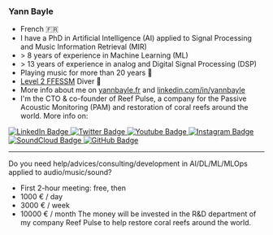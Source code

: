 ### Yann Bayle

- French 🇫🇷
- I have a PhD in Artificial Intelligence (AI) applied to Signal Processing and Music Information Retrieval (MIR)
- \> 8 years of experience in Machine Learning (ML)
- \> 13 years of experience in analog and Digital Signal Processing (DSP)
- Playing music for more than 20 years 🎸
- <a href="https://ffessm.fr/plongeur-niveau-2">Level 2 FFESSM</a> Diver 🤿
- More info about me on <a href="https://yannbayle.fr/">yannbayle.fr</a> and <a href="https://www.linkedin.com/in/yannbayle/">linkedin.com/in/yannbayle</a>
- I'm the CTO & co-founder of Reef Pulse, a company for the Passive Acoustic Monitoring (PAM) and restoration of coral reefs around the world. More info on:

<div id="badges">
  <a href="https://www.linkedin.com/company/reef-pulse/">
    <img src="https://img.shields.io/badge/LinkedIn-0077B5?style=for-the-badge&logo=linkedin&logoColor=white" alt="LinkedIn Badge"/>
  </a>
  <a href="https://twitter.com/reef_pulse">
    <img src="https://img.shields.io/badge/Twitter-1DA1F2?style=for-the-badge&logo=twitter&logoColor=white" alt="Twitter Badge"/>
  </a>
  <a href="https://www.youtube.com/@reefpulse">
    <img src="https://img.shields.io/badge/YouTube-red?style=for-the-badge&logo=youtube&logoColor=white" alt="Youtube Badge"/>
  </a>
  <a href="https://www.instagram.com/reefpulse/">
    <img src="https://img.shields.io/badge/Instagram-E4405F?style=for-the-badge&logo=instagram&logoColor=white" alt="Instagram Badge"/>
  </a>
  <a href="https://soundcloud.com/reefpulse">
    <img src="https://img.shields.io/badge/SoundCloud-F26F23?style=for-the-badge&logo=soundcloud&logoColor=white" alt="SoundCloud Badge"/>
  </a>
  <a href="https://github.com/reefpulse/">
    <img src="https://img.shields.io/badge/GitHub-black?style=for-the-badge&logo=github&logoColor=white" alt="GitHub Badge"/>
  </a>
</div>

--- 

Do you need help/advices/consulting/development in AI/DL/ML/MLOps applied to audio/music/sound?
- First 2-hour meeting: free, then
- 1000 € / day
- 3000 € / week
- 10000 € / month
The money will be invested in the R&D department of my company Reef Pulse to help restore coral reefs around the world.
